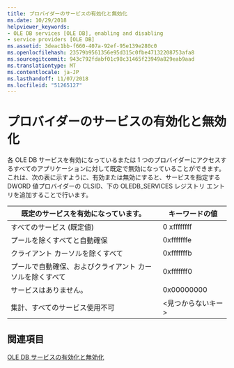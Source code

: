 ```yaml
---
title: プロバイダーのサービスの有効化と無効化
ms.date: 10/29/2018
helpviewer_keywords:
- OLE DB services [OLE DB], enabling and disabling
- service providers [OLE DB]
ms.assetid: 3deac1bb-f660-407a-92ef-95e139e280c0
ms.openlocfilehash: 23579b9561356e95d315c0fbe47132208753afa8
ms.sourcegitcommit: 943c792fdabf01c98c31465f23949a829eab9aad
ms.translationtype: MT
ms.contentlocale: ja-JP
ms.lasthandoff: 11/07/2018
ms.locfileid: "51265127"
---
```

# <a name="enabling-and-disabling-services-for-a-provider"></a>プロバイダーのサービスの有効化と無効化

各 OLE DB サービスを有効になっているまたは 1 つのプロバイダーにアクセスするすべてのアプリケーションに対して既定で無効になっていることができます。 これは、次の表に示すように、有効または無効にすると、サービスを指定する DWORD 値プロバイダーの CLSID、下の OLEDB_SERVICES レジストリ エントリを追加することで行います。

|既定のサービスを有効になっています。|キーワードの値|
|------------------------------|-------------------|
|すべてのサービス (既定値)|0 xffffffff|
|プールを除くすべてと自動確保|0xfffffffe|
|クライアント カーソルを除くすべて|0xfffffffb|
|プールで自動確保、およびクライアント カーソルを除くすべて|0xfffffff0|
|サービスはありません。|0x00000000|
|集計、すべてのサービス使用不可|\<見つからないキー >|

## <a name="see-also"></a>関連項目

[OLE DB サービスの有効化と無効化](../../data/oledb/enabling-and-disabling-ole-db-services.md)